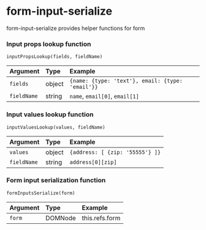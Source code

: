 # form-input-serialize

form-input-serialize provides helper functions for form 

### Input props lookup function

    inputPropsLookup(fields, fieldName)  

Argument    | Type        | Example
:-----------| :-----------| :-----------
`fields`      | object      | `{name: {type: 'text'}, email: {type: 'email'}}`
`fieldName`   | string      | `name`, `email[0]`, `email[1]`



### Input values lookup function

    inputValuesLookup(values, fieldName)  

Argument    | Type        | Example
:-----------| :-----------| :-----------
`values`      | object      | `{address: [ {zip: '55555'} ]}`
`fieldName`   | string      | `address[0][zip]`


### Form input serialization function

    formInputsSerialize(form)  

Argument    | Type        | Example
:-----------| :-----------| :-----------
`form`      | DOMNode      | this.refs.form
